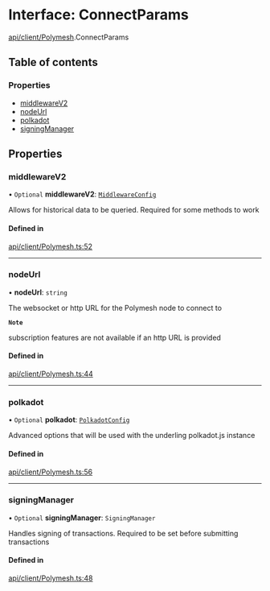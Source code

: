 # Interface: ConnectParams

[api/client/Polymesh](../wiki/api.client.Polymesh).ConnectParams

## Table of contents

### Properties

- [middlewareV2](../wiki/api.client.Polymesh.ConnectParams#middlewarev2)
- [nodeUrl](../wiki/api.client.Polymesh.ConnectParams#nodeurl)
- [polkadot](../wiki/api.client.Polymesh.ConnectParams#polkadot)
- [signingManager](../wiki/api.client.Polymesh.ConnectParams#signingmanager)

## Properties

### middlewareV2

• `Optional` **middlewareV2**: [`MiddlewareConfig`](../wiki/api.client.types.MiddlewareConfig)

Allows for historical data to be queried. Required for some methods to work

#### Defined in

[api/client/Polymesh.ts:52](https://github.com/PolymeshAssociation/polymesh-sdk/blob/9a8715021/src/api/client/Polymesh.ts#L52)

___

### nodeUrl

• **nodeUrl**: `string`

The websocket or http URL for the Polymesh node to connect to

**`Note`**

subscription features are not available if an http URL is provided

#### Defined in

[api/client/Polymesh.ts:44](https://github.com/PolymeshAssociation/polymesh-sdk/blob/9a8715021/src/api/client/Polymesh.ts#L44)

___

### polkadot

• `Optional` **polkadot**: [`PolkadotConfig`](../wiki/api.client.types.PolkadotConfig)

Advanced options that will be used with the underling polkadot.js instance

#### Defined in

[api/client/Polymesh.ts:56](https://github.com/PolymeshAssociation/polymesh-sdk/blob/9a8715021/src/api/client/Polymesh.ts#L56)

___

### signingManager

• `Optional` **signingManager**: `SigningManager`

Handles signing of transactions. Required to be set before submitting transactions

#### Defined in

[api/client/Polymesh.ts:48](https://github.com/PolymeshAssociation/polymesh-sdk/blob/9a8715021/src/api/client/Polymesh.ts#L48)
